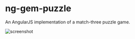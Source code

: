 ng-gem-puzzle
=============

An AngularJS implementation of a match-three puzzle game.

![screenshot](http://i.imgur.com/0M2WsMR.png)
